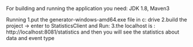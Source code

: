 For building and running the application you need:
JDK 1.8, Maven3

Running
1.put the generator-windows-amd64.exe file in c: drive
2.build the project -> enter to StatisticsClient and Run:
3.the localhost is : http://localhost:8081/statistics and then you will see the statistics about data and event type


